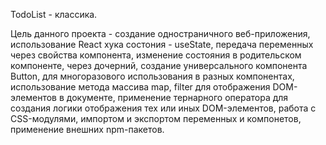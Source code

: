  TodoList - классика.

Цель данного проекта - создание одностраничного веб-приложения, использование React хука состония - useState, передача переменных через свойства компонента,
изменение состояния в родительском компоненте, через дочерний, создание универсального компонента Button, для многоразового использования в разных компонентах,
использование метода массива map, filter для отображения DOM-элементов в документе, применение тернарного оператора для создания логики отображения тех или иных DOM-элементов, работа с CSS-модулями, импортом и экспортом переменных и компонетов, применение внешних npm-пакетов. 
